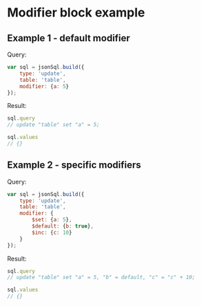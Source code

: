# Modifier block example

## Example 1 - default modifier

Query:

``` js
var sql = jsonSql.build({
    type: 'update',
    table: 'table',
    modifier: {a: 5}
});
```

Result:

``` js
sql.query
// update "table" set "a" = 5;

sql.values
// {}
```

## Example 2 - specific modifiers

Query:

``` js
var sql = jsonSql.build({
    type: 'update',
    table: 'table',
    modifier: {
        $set: {a: 5},
        $default: {b: true},
        $inc: {c: 10}
    }
});
```

Result:

``` js
sql.query
// update "table" set "a" = 5, "b" = default, "c" = "c" + 10;

sql.values
// {}
```
